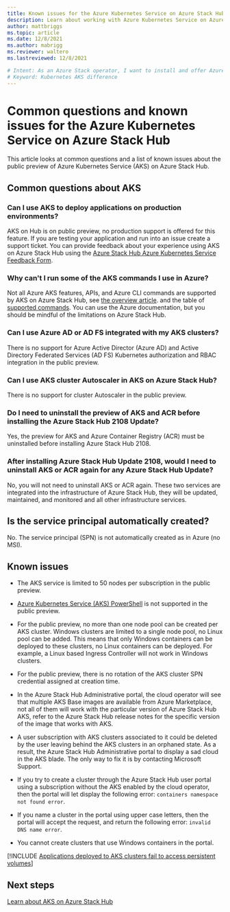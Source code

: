 ```yaml
---
title: Known issues for the Azure Kubernetes Service on Azure Stack Hub
description: Learn about working with Azure Kubernetes Service on Azure Stack Hub.
author: mattbriggs
ms.topic: article
ms.date: 12/8/2021
ms.author: mabrigg
ms.reviewer: waltero
ms.lastreviewed: 12/8/2021

# Intent: As an Azure Stack operator, I want to install and offer Azure Kubernetes Service on Azure Stack Hub so my supported user can offer containerized solutions.
# Keyword: Kubernetes AKS difference
---
```


# Common questions and known issues for the Azure Kubernetes Service on Azure Stack Hub

This article looks at common questions and a list of known issues about the public preview of Azure Kubernetes Service (AKS) on Azure Stack Hub.

## Common questions about AKS

### Can I use AKS to deploy applications on production environments?

AKS on Hub is on public preview, no production support is offered for this feature. If you are testing your application and run into an issue create a support ticket. You can provide feedback about your experience using AKS on Azure Stack Hub using the [Azure Stack Hub Azure Kubernetes Service Feedback Form](https://aka.ms/aks-ash-feedback).

### Why can't I run some of the AKS commands I use in Azure?

Not all Azure AKS features, APIs, and Azure CLI commands are supported by AKS on Azure Stack Hub, see [the overview article](aks-overview.md). and the table of [supported commands](aks-commands.md). You can use the Azure documentation, but you should be mindful of the limitations on Azure Stack Hub.

### Can I use Azure AD or AD FS integrated with my AKS clusters?

There is no support for Azure Active Director (Azure AD) and Active Directory Federated Services (AD FS) Kubernetes authorization and RBAC integration in the public preview. 

### Can I use AKS cluster Autoscaler in AKS on Azure Stack Hub?

There is no support for cluster Autoscaler in the public preview.

### Do I need to uninstall the preview of AKS and ACR before installing the Azure Stack Hub 2108 Update?

Yes, the preview for AKS and Azure Container Registry (ACR) must be uninstalled before installing Azure Stack Hub 2108.

### After installing Azure Stack Hub Update 2108, would I need to uninstall AKS or ACR again for any Azure Stack Hub Update?

No, you will not need to uninstall AKS or ACR again. These two services are integrated into the infrastructure of Azure Stack Hub, they will be updated, maintained, and monitored and all other infrastructure services.

## Is the service principal automatically created?

No. The service principal (SPN) is not automatically created as in Azure (no MSI).

## Known issues

 - The AKS service is limited to 50 nodes per subscription in the public preview.
 
 - [Azure Kubernetes Service (AKS) PowerShell](/powershell/module/az.aks) is not supported in the public preview.

 - For the public preview, no more than one node pool can be created per AKS cluster. Windows clusters are limited to a single node pool, no Linux pool can be added. This means that only Windows containers can be deployed to these clusters, no Linux containers can be deployed. For example, a Linux based Ingress Controller will not work in Windows clusters.

 - For the public preview, there is no rotation of the AKS cluster SPN credential assigned at creation time.

 - In the Azure Stack Hub Administrative portal, the cloud operator will see that multiple AKS Base images are available from Azure Marketplace, not all of them will work with the particular version of Azure Stack Hub AKS, refer to the Azure Stack Hub release notes for the specific version of the image that works with AKS.

 - A user subscription with AKS clusters associated to it could be deleted by the user leaving behind the AKS clusters in an orphaned state. As a result, the Azure Stack Hub Administrative portal to display a sad cloud in the AKS blade. The only way to fix it is by contacting Microsoft Support.

  - If you try to create a cluster through the Azure Stack Hub user portal using a subscription without the AKS enabled by the cloud operator, then the portal will let display the following error: `containers namespace not found error`.

 - If you name a cluster in the portal using upper case letters, then the portal will accept the request, and return the following error: `invalid DNS name error`.

 - You cannot create clusters that use Windows containers in the portal.

[!INCLUDE [Applications deployed to AKS clusters fail to access persistent volumes](../includes/known-issue-aks-1.md)]



## Next steps

[Learn about AKS on Azure Stack Hub](aks-overview.md)
